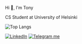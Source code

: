 Hi 👋, I'm Tony

CS Student at University of Helsinki



![Top Langs](https://tonylamgithubstats.vercel.app/api/top-langs/?username=lamtonylam&layout=compact&exclude_repo=opkh,koulu,lamtonylam,fullstackopen,fullstackopen-part3,express-app-devops-docker,devopsdocker,ohtuvarasto,palautusrepositorio)




<p align="left">
    <a href="https://www.linkedin.com/in/lamtonylam" target="_blank"><img alt="LinkedIn" src="https://img.shields.io/badge/LinkedIn-0077B5?style=for-the-badge&logo=linkedin&logoColor=white"></a>
    <a href="https://telegram.me/tonymaatti" target="_blank"><img alt="Telegram me" src="https://img.shields.io/badge/Telegram-2CA5E0?style=for-the-badge&logo=telegram&logoColor=white"></a>
</p>


